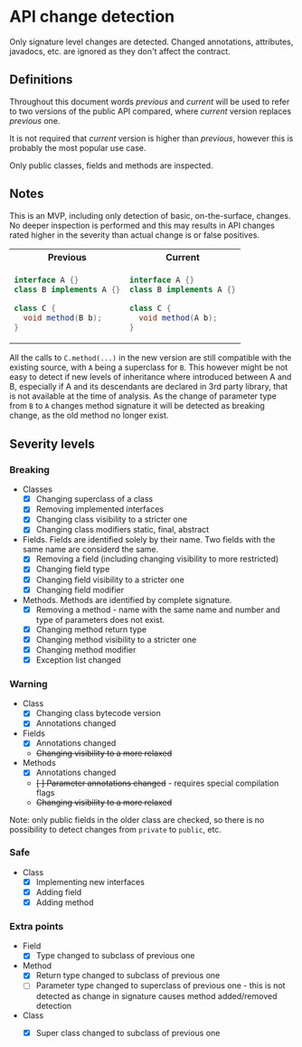 # API change detection

Only signature level changes are detected. Changed annotations, attributes, javadocs, etc. are
ignored as they don't affect the contract. 

## Definitions

Throughout this document words _previous_ and _current_ will be used to refer to two versions
of the public API compared, where _current_ version replaces _previous_ one.

It is not required that _current_ version is higher than _previous_, however this is probably 
the most popular use case.

Only public classes, fields and methods are inspected.

## Notes

This is an MVP, including only detection of basic, on-the-surface, changes. No deeper
inspection is performed and this may results in API changes rated higher in the severity
than actual change is or false positives.
<table>
<tr><th>Previous</th><th>Current</th></tr>
<tr>
<td>

```java
interface A {}
class B implements A {}

class C {
  void method(B b);
}
```
</td>
<td>

```java
interface A {}
class B implements A {}

class C {
  void method(A b);
}
```
</td>
</tr>
</table>

All the calls to `C.method(...)` in the new version are still compatible with the existing source,
with `A` being a superclass for `B`. This however might be not easy to detect if new levels of inheritance
where introduced between A and B, especially if A and its descendants are declared in 3rd party library, that
is not available at the time of analysis.
As the change of parameter type from `B` to `A` changes method signature it will be detected as breaking change, 
as the old method no longer exist.


## Severity levels

### Breaking

- Classes
  - [x] Changing superclass of a class
  - [x] Removing implemented interfaces
  - [x] Changing class visibility to a stricter one
  - [x] Changing class modifiers static, final, abstract 
- Fields. Fields are identified solely by their name. Two fields with the same name are considerd the same. 
  - [x] Removing a field (including changing visibility to more restricted)
  - [x] Changing field type
  - [x] Changing field visibility to a stricter one
  - [x] Changing field modifier
- Methods. Methods are identified by complete signature.
  - [x] Removing a method - name with the same name and number and type of parameters does not exist. 
  - [x] Changing method return type 
  - [x] Changing method visibility to a stricter one
  - [x] Changing method modifier  
  - [x] Exception list changed

### Warning

- Class
    - [x] Changing class bytecode version
    - [x] Annotations changed
- Fields
    - [x] Annotations changed
    - ~~Changing visibility to a more relaxed~~ 
- Methods 
    - [x] Annotations changed
    - ~~[ ] Parameter annotations changed~~ - requires special compilation flags
    - ~~Changing visibility to a more relaxed~~ 
    
Note: only public fields in the older class are checked, so there is no possibility
to detect changes from `private` to `public`, etc.


### Safe

- Class
    - [x] Implementing new interfaces
    - [x] Adding field
    - [x] Adding method
    
### Extra points

- Field 
    - [x] Type changed to subclass of previous one
- Method
    - [x] Return type changed to subclass of previous one
    - [ ] Parameter type changed to superclass of previous one - this is not detected as change in signature causes method added/removed detection 
- Class 
    - [x] Super class changed to subclass of previous one
   